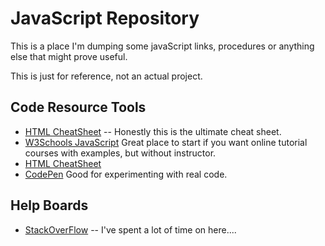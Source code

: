 # JavaScript Repository
This is a place I'm dumping some javaScript links, procedures or anything else that might prove useful. 

This is just for reference, not an actual project.

## Code Resource Tools
- [HTML CheatSheet](https://htmlcheatsheet.com/js/) -- Honestly this is the ultimate cheat sheet.
- [W3Schools JavaScript](https://www.w3schools.com/js/default.asp) Great place to start if you want online tutorial courses with examples, but without instructor.
- [HTML CheatSheet](https://htmlcheatsheet.com/js/)
- [CodePen](https://codepen.io) Good for experimenting with real code.

## Help Boards
- [StackOverFlow](https://stackoverflow.com/) -- I've spent a lot of time on here....
